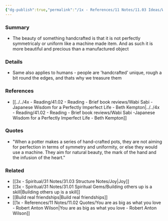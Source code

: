 ```yaml
---
{"dg-publish":true,"permalink":"/1x - References/11 Notes/11.03 Ideas/We dont buy handcrafted items for perfection/","title":"We dont buy handcrafted items for perfection","noteIcon":""}
---
```



### Summary
- The beauty of something handcrafted is that it is not perfectly symmetricaly or uniform like a machine made item. And as such it is more beautiful and precious than a manufactured object

### Details
- Same also applies to humans - people are 'handcrafted' unique, rough a bit round the edges, and thats why we treasure them

### References
- [[../../4x - Reading/41.02 - Reading - Brief book reviews/Wabi Sabi -Japanese Wisdom for a Perfectly Imperfect Life - Beth Kempton\|../../4x - Reading/41.02 - Reading - Brief book reviews/Wabi Sabi -Japanese Wisdom for a Perfectly Imperfect Life - Beth Kempton]]

### Quotes
- "When a potter makes a series of hand-crafted pots, they are not aiming for perfection in terms of symmetry and uniformity, or else they would use a machine. They aim for natural beauty, the mark of the hand and the infusion of the heart."

### Related
- [[3x - Spiritual/31 Notes/31.03 Structure Notes/Joy\|Joy]]
- [[3x - Spiritual/31 Notes/31.01 Spiritual Gems/Building others up is a skill\|Building others up is a skill]]
- [[Build real friendships\|Build real friendships]]
- [[1x - References/11 Notes/11.02 Quotes/You are as big as what you love - Robert Anton Wilson\|You are as big as what you love - Robert Anton Wilson]]